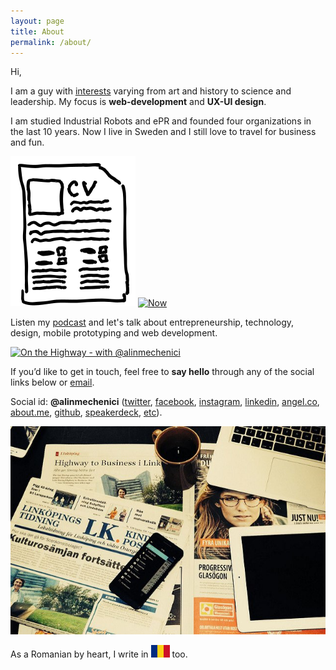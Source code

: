 ```yaml
---
layout: page
title: About
permalink: /about/
---
```


<!-- [Citeste in <a href="http://alin.mechenici.ro/despre/">romana</a>.] 
-->
Hi, 

I am a guy with <a href="http://alin.mechenici.com/now">interests</a> varying from art and history to science and leadership. My focus is **web-development** and **UX-UI design**. 

I am studied Industrial Robots and ePR and founded four organizations in the last 10 years. Now I live in Sweden and I still love to travel for business and fun. 

<a href="http://alin.mechenici.com/cv.html">![](/images/cv2.svg)</a>
<a href="http://alin.mechenici.com/now"><img src="http://gilbraum.com/images/now.gif?crc=4136472459" alt="Now" style="width: 130px;"/></a>


Listen my <a href="http://alin.mechenici.com/podcast">podcast</a> and let's talk about entrepreneurship, technology, design, mobile prototyping and web development.

<a href="http://alin.mechenici.com/podcast"><img src="http://alin.mechenici.com/images/onthehighway.jpg" alt="On the Highway - with @alinmechenici" style="width: 130px;"/></a>

If you’d like to get in touch, feel free to **say hello** through any of the social links below or <a href='mailto:alin@mechenici.ro'>email</a>.

Social id: **@alinmechenici** (<a href="http://www.twitter.com/alinmechenici">twitter</a>, <a href="http://www.facebook.com/alinmechenici"> facebook</a>, <a href="http://www.instagram.com/alinmechenici">instagram</a>, <a href="http://www.linkedin.com/in/alinmechenici">linkedin</a>, <a href="http://www.angel.co/@alinmechenici">angel.co</a>, <a href="http://www.about.me/alinmechenici">about.me</a>, <a href="https://github.com/alinmechenici"> github</a>, <a href="http://www.speakerdeck.com/alinmechenici">speakerdeck</a>, <a href="https://www.google.ro/search?q=alinmechenici&ie=UTF-8&oe=UTF-8&hl=en">etc</a>).


![News](images/highwaytobusinessinlinkoping.jpg)


As a Romanian by heart, I write in <a href="http://alin.mechenici.ro"> ![Romanian](/images/ro.png)</a> too.